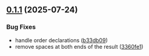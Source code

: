 ## [0.1.1](https://github.com/hacxy/json2typebox/compare/v0.1.0...v0.1.1) (2025-07-24)

### Bug Fixes

- handle order declarations ([b33db09](https://github.com/hacxy/json2typebox/commit/b33db09c11e39dadcb0de29e0ab5b6392550ef97))
- remove spaces at both ends of the result ([3360fe1](https://github.com/hacxy/json2typebox/commit/3360fe15fdd82b4271080dca02715558e224677e))
